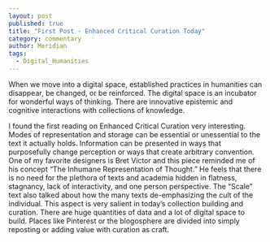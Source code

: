 ```yaml
---
layout: post
published: true
title: "First Post - Enhanced Critical Curation Today"
category: commentary
author: Meridian
tags: 
  - Digital_Humanities
---
```


When we move into a digital space, established practices in humanities can disappear, be changed, or be reinforced. The digital space is an incubator for wonderful ways of thinking. There are innovative epistemic and cognitive interactions with collections of knowledge.  

I found the first reading on Enhanced Critical Curation very interesting. Modes of representation and storage can be essential or unessential to the text it actually holds. Information can be presented in ways that purposefully change perception or ways that create arbitrary convention. One of my favorite designers is Bret Victor and this piece reminded me of his concept “The Inhumane Representation of Thought.” He feels that there is no need for the plethora of texts and academia hidden in flatness, stagnancy, lack of interactivity, and one person perspective. The “Scale” text also talked about how the many texts de-emphasizing the cult of the individual. This aspect is very salient in today’s collection building and curation. There are huge quantities of data and a lot of digital space to build. Places like Pinterest or the blogosphere are divided into simply reposting or adding value with curation as craft.
